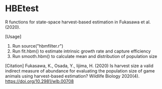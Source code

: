 # HBEtest

R functions for state-space harvest-based estimation in Fukasawa et al. (2020).

[Usage]
1. Run source("hbmfilter.r")
2. Run fit.hbm() to estimate intrinsic growth rate and capture efficiency
3. Run smooth.hbm() to calculate mean and distribution of population size

[Citation]
Fukasawa, K., Osada, Y., Iijima, H. (2020) Is harvest size a valid indirect measure of abundance for evaluating the population size of game animals using harvest-based estimation? Wildlife Biology 2020(4). https://doi.org/10.2981/wlb.00708
